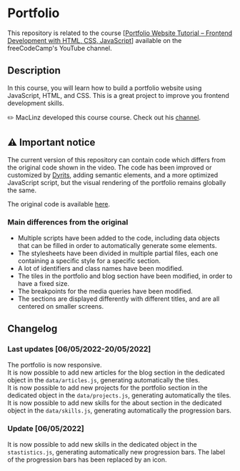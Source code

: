 # Portfolio

This repository is related to the course [[Portfolio Website Tutorial – Frontend Development with HTML, CSS, JavaScript](https://www.youtube.com/watch?v=xV7S8BhIeBo&t)] available on the freeCodeCamp's YouTube channel.

## Description
In this course, you will learn how to build a portfolio website using JavaScript, HTML, and CSS. This is a great project to improve you frontend development skills.

✏️ MacLinz developed this course course. Check out his [channel](https://www.youtube.com/c/MacLinzUniversalChannel).

## ⚠️ Important notice
The current version of this repository can contain code which differs from the original code shown in the video. The code has been improved or customized by [Dyrits](https://github.com/Dyrits), adding semantic elements, and a more optimized JavaScript script, but the visual rendering of the portfolio remains globally the same.

The original code is available [here](https://github.com/Maclinz/JS_CSS_PortfolioProject/tree/1f1c0205c0b3a8caa623c96402775974f39ab5cb).

### Main differences from the original
- Multiple scripts have been added to the code, including data objects that can be filled in order to automatically generate some elements.
- The stylesheets have been divided in multiple partial files, each one containing a specific style for a specific section.
- A lot of identifiers and class names have been modified.
- The tiles in the portfolio and blog section have been modified, in order to have a fixed size.
- The breakpoints for the media queries have been modified.
- The sections are displayed differently with different titles, and are all centered on smaller screens.

## Changelog

### Last updates [06/05/2022-20/05/2022]
The portfolio is now responsive.  
It is now possible to add new articles for the blog section in the dedicated object in the `data/articles.js`, generating automatically the tiles.  
It is now possible to add new projects for the portfolio section in the dedicated object in the `data/projects.js`, generating automatically the tiles.  
It is now possible to add new skills for the about section in the dedicated object in the `data/skills.js`, generating automatically the progression bars.  

### Update [06/05/2022]
It is now possible to add new skills in the dedicated object in the `stastistics.js`, generating automatically new progression bars.  The label of the progression bars has been replaced by an icon.